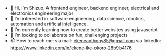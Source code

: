 - 👋 Hi, I’m Shizuo. A frontend engineer, backend engineer, electrical and electronics engineering major
- 👀 I’m interested in software engineering, data science, robotics, automation and artificial intelligence.
- 🌱 I’m currently learning how to create better websites using javascript
- 💞️ I’m looking to collaborate on fun, challenging projects
- 📫 How to reach me:
     via mail: ekeneanthony85@gmail.com
     via linkedIn: https://www.linkedin.com/in/ekene-ike-okoro-28b9b4176

<!---
Shizuo85/Shizuo85 is a ✨ special ✨ repository because its `README.md` (this file) appears on your GitHub profile.
You can click the Preview link to take a look at your changes.
--->
